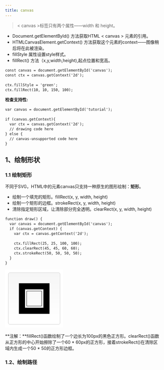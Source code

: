 ```yaml
---
title: canvas
---
```


>< canvas >标签只有两个属性——width 和 height。

* Document.getElementById() 方法获取HTML < canvas > 元素的引用。
* HTMLCanvasElement.getContext() 方法获取这个元素的context——图像稍后将在此被渲染。
* fillStyle 属性设置style样式。
* fillRect() 方法（x,y,width,height),起点位置和宽高。

```js?linenums
const canvas = document.getElementById('canvas');
const ctx = canvas.getContext('2d');

ctx.fillStyle = 'green';
ctx.fillRect(10, 10, 150, 100);
```

**检查支持性:**

```js?linenums
var canvas = document.getElementById('tutorial');

if (canvas.getContext){
  var ctx = canvas.getContext('2d');
  // drawing code here
} else {
  // canvas-unsupported code here
}
```

## 1、绘制形状

### 1.1 绘制矩形

不同于SVG，HTML中的元素canvas只支持一种原生的图形绘制：**矩形**。

* 绘制一个填充的矩形。fillRect(x, y, width, height)
* 绘制一个矩形的边框。strokeRect(x, y, width, height)
* 清除指定矩形区域，让清除部分完全透明。clearRect(x, y, width, height)

```js?linenums
function draw() {
  var canvas = document.getElementById('canvas');
  if (canvas.getContext) {
    var ctx = canvas.getContext('2d');

    ctx.fillRect(25, 25, 100, 100);
    ctx.clearRect(45, 45, 60, 60);
    ctx.strokeRect(50, 50, 50, 50);
  }
}
```

![](./images/1563850785602.png)

**注解：**fillRect()函数绘制了一个边长为100px的黑色正方形。clearRect()函数从正方形的中心开始擦除了一个60 * 60px的正方形，接着strokeRect()在清除区域内生成一个50 * 50的正方形边框。


### 1.2、绘制路径


